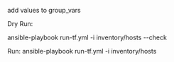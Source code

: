 
add values to group_vars 


Dry Run:

ansible-playbook run-tf.yml -i inventory/hosts  --check

Run:
ansible-playbook run-tf.yml -i inventory/hosts 
